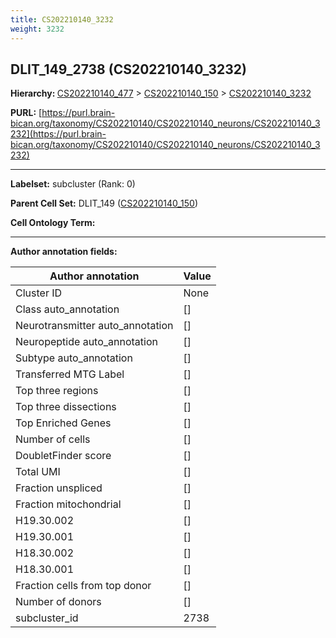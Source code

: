 ```yaml
---
title: CS202210140_3232
weight: 3232
---
```

## DLIT_149_2738 (CS202210140_3232)
<b>Hierarchy: </b>
[CS202210140_477](../CS202210140_477) >
[CS202210140_150](../CS202210140_150) >
[CS202210140_3232](../CS202210140_3232)

**PURL:** [https://purl.brain-bican.org/taxonomy/CS202210140/CS202210140_neurons/CS202210140_3232](https://purl.brain-bican.org/taxonomy/CS202210140/CS202210140_neurons/CS202210140_3232)

---


**Labelset:** subcluster (Rank: 0)

**Parent Cell Set:** DLIT_149 ([CS202210140_150](../CS202210140_150))



**Cell Ontology Term:** 

[MARKER GENES.]: #


---

[TRANSFERRED ANNOTATIONS.]: #


[AUTHOR ANNOTATION FIELDS.]: #


**Author annotation fields:**

| Author annotation | Value |
|-------------------|-------|
|Cluster ID|None|
|Class auto_annotation|[]|
|Neurotransmitter auto_annotation|[]|
|Neuropeptide auto_annotation|[]|
|Subtype auto_annotation|[]|
|Transferred MTG Label|[]|
|Top three regions|[]|
|Top three dissections|[]|
|Top Enriched Genes|[]|
|Number of cells|[]|
|DoubletFinder score|[]|
|Total UMI|[]|
|Fraction unspliced|[]|
|Fraction mitochondrial|[]|
|H19.30.002|[]|
|H19.30.001|[]|
|H18.30.002|[]|
|H18.30.001|[]|
|Fraction cells from top donor|[]|
|Number of donors|[]|
|subcluster_id|2738|
